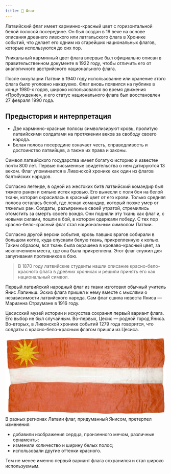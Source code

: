 ```yaml
---
title: 🚩 Флаг
---
```


Латвийский флаг имеет карминно-красный цвет с горизонтальной белой полосой посередине. Он был создан в 19 веке на основе описания древнего ливского или латгальского флага в Хронике событий, что делает его одним из старейших национальных флагов, которые используются до сих пор.

Уникальный карминный цвет флага впервые был официально описан в правительственном документе в 1922 году, чтобы отличить его от аналогичного австрийского национального флага.

После оккупации Латвии в 1940 году использование или хранение этого флага было уголовно наказуемо. Флаг вновь появился на публике в конце 1980-х годов, широко использовался во время движения «Пробуждение», и его статус национального флага был восстановлен 27 февраля 1990 года.

## Предыстория и интерпретация

- Две карминно-красные полосы символизируют кровь, пролитую латвийскими солдатами на протяжении веков за свободу своего народа.
- Белая полоса посередине означает честь, справедливость и достоинство латвийцев, а также их права и законы.

Символ латвийского государства имеет богатую историю и известен почти 800 лет. Первые письменные свидетельства о нем датируются 13 веком. Флаг упоминается в Ливонской хронике как один из флагов балтийских народов.

Согласно легенде, в одной из жестоких битв латвийский командир был тяжело ранен и сильно истек кровью. Его вынесли с поля боя на белой ткани, которая окрасилась в красный цвет от его крови. Только средняя полоса осталась белой, где лежал командир, который позже умер от тяжелых ран. Солдаты, разъяренные своей утратой, стремились отомстить за смерть своего вождя. Они подняли эту ткань как флаг и, с новыми силами, пошли в бой, в котором одержали победу. С тех пор красно-бело-красный флаг стал национальным символом Латвии.

Согласно другой версии события, кровь павших врагов собирали в большом котле, куда опускали белую ткань, прикрепленную к копью. Таким образом, вся ткань была окрашена в кроваво-красный цвет, за исключением места, где она была прикреплена. Этот флаг служил для запугивания противников в бою.

> В 1870 году латвийские студенты нашли описание красно-бело-красного флага в древних хрониках и решили принять его как национальный символ.

Первый латвийский народный флаг из ткани изготовил обычный учитель Янис Лапиньш. Эскиз флага пришел к нему вместе с мыслями о независимости латвийского народа. Сам флаг сшила невеста Яниса — Марианна Страумане в 1916 году.

Цесисский музей истории и искусства сохранил первый вариант флага. Его выбор не был случайным. Во-первых, Цесис — родной город Яниса. Во-вторых, в Ливонской хронике событий 1279 года говорится, что солдаты с красно-бело-красным флагом пришли из Цесиса.


![](pirmskarogs.png)
В разных регионах Латвии флаг, придуманный Янисом, претерпел изменения:

- добавили изображения сердца, пронзенного мечом, различные орнаменты;
- изменили количество и ширину белых полос;
- использовали другие оттенки красного.

Тем не менее именно первый вариант флага сохранился и стал широко используемым.
